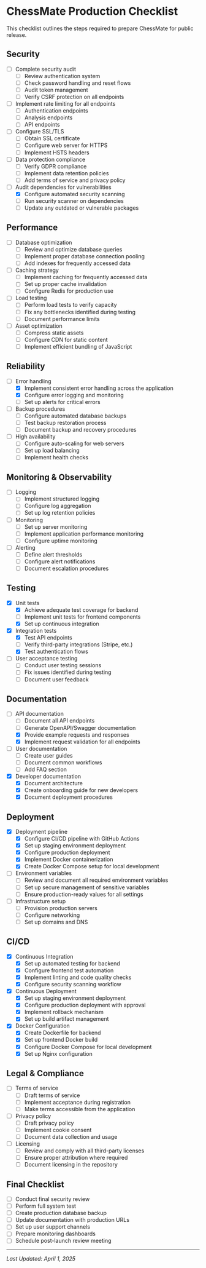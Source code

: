 # ChessMate Production Checklist

This checklist outlines the steps required to prepare ChessMate for public release.

## Security

- [ ] Complete security audit
  - [ ] Review authentication system
  - [ ] Check password handling and reset flows
  - [ ] Audit token management
  - [ ] Verify CSRF protection on all endpoints
- [ ] Implement rate limiting for all endpoints
  - [ ] Authentication endpoints
  - [ ] Analysis endpoints
  - [ ] API endpoints
- [ ] Configure SSL/TLS
  - [ ] Obtain SSL certificate
  - [ ] Configure web server for HTTPS
  - [ ] Implement HSTS headers
- [ ] Data protection compliance
  - [ ] Verify GDPR compliance
  - [ ] Implement data retention policies
  - [ ] Add terms of service and privacy policy
- [ ] Audit dependencies for vulnerabilities
  - [x] Configure automated security scanning
  - [ ] Run security scanner on dependencies
  - [ ] Update any outdated or vulnerable packages

## Performance

- [ ] Database optimization
  - [ ] Review and optimize database queries
  - [ ] Implement proper database connection pooling
  - [ ] Add indexes for frequently accessed data
- [ ] Caching strategy
  - [ ] Implement caching for frequently accessed data
  - [ ] Set up proper cache invalidation
  - [ ] Configure Redis for production use
- [ ] Load testing
  - [ ] Perform load tests to verify capacity
  - [ ] Fix any bottlenecks identified during testing
  - [ ] Document performance limits
- [ ] Asset optimization
  - [ ] Compress static assets
  - [ ] Configure CDN for static content
  - [ ] Implement efficient bundling of JavaScript

## Reliability

- [ ] Error handling
  - [x] Implement consistent error handling across the application
  - [x] Configure error logging and monitoring
  - [ ] Set up alerts for critical errors
- [ ] Backup procedures
  - [ ] Configure automated database backups
  - [ ] Test backup restoration process
  - [ ] Document backup and recovery procedures
- [ ] High availability
  - [ ] Configure auto-scaling for web servers
  - [ ] Set up load balancing
  - [ ] Implement health checks

## Monitoring & Observability

- [ ] Logging
  - [ ] Implement structured logging
  - [ ] Configure log aggregation
  - [ ] Set up log retention policies
- [ ] Monitoring
  - [ ] Set up server monitoring
  - [ ] Implement application performance monitoring
  - [ ] Configure uptime monitoring
- [ ] Alerting
  - [ ] Define alert thresholds
  - [ ] Configure alert notifications
  - [ ] Document escalation procedures

## Testing

- [x] Unit tests
  - [x] Achieve adequate test coverage for backend
  - [ ] Implement unit tests for frontend components
  - [x] Set up continuous integration
- [x] Integration tests
  - [x] Test API endpoints
  - [ ] Verify third-party integrations (Stripe, etc.)
  - [x] Test authentication flows
- [ ] User acceptance testing
  - [ ] Conduct user testing sessions
  - [ ] Fix issues identified during testing
  - [ ] Document user feedback

## Documentation

- [ ] API documentation
  - [ ] Document all API endpoints
  - [ ] Generate OpenAPI/Swagger documentation
  - [x] Provide example requests and responses
  - [x] Implement request validation for all endpoints
- [ ] User documentation
  - [ ] Create user guides
  - [ ] Document common workflows
  - [ ] Add FAQ section
- [x] Developer documentation
  - [x] Document architecture
  - [x] Create onboarding guide for new developers
  - [x] Document deployment procedures

## Deployment

- [x] Deployment pipeline
  - [x] Configure CI/CD pipeline with GitHub Actions
  - [x] Set up staging environment deployment
  - [x] Configure production deployment
  - [x] Implement Docker containerization
  - [x] Create Docker Compose setup for local development
- [ ] Environment variables
  - [ ] Review and document all required environment variables
  - [ ] Set up secure management of sensitive variables
  - [ ] Ensure production-ready values for all settings
- [ ] Infrastructure setup
  - [ ] Provision production servers
  - [ ] Configure networking
  - [ ] Set up domains and DNS

## CI/CD

- [x] Continuous Integration
  - [x] Set up automated testing for backend
  - [x] Configure frontend test automation
  - [x] Implement linting and code quality checks
  - [x] Configure security scanning workflow
- [x] Continuous Deployment
  - [x] Set up staging environment deployment
  - [x] Configure production deployment with approval
  - [x] Implement rollback mechanism
  - [x] Set up build artifact management
- [x] Docker Configuration
  - [x] Create Dockerfile for backend
  - [x] Set up frontend Docker build
  - [x] Configure Docker Compose for local development
  - [x] Set up Nginx configuration

## Legal & Compliance

- [ ] Terms of service
  - [ ] Draft terms of service
  - [ ] Implement acceptance during registration
  - [ ] Make terms accessible from the application
- [ ] Privacy policy
  - [ ] Draft privacy policy
  - [ ] Implement cookie consent
  - [ ] Document data collection and usage
- [ ] Licensing
  - [ ] Review and comply with all third-party licenses
  - [ ] Ensure proper attribution where required
  - [ ] Document licensing in the repository

## Final Checklist

- [ ] Conduct final security review
- [ ] Perform full system test
- [ ] Create production database backup
- [ ] Update documentation with production URLs
- [ ] Set up user support channels
- [ ] Prepare monitoring dashboards
- [ ] Schedule post-launch review meeting

---

*Last Updated: April 1, 2025*
